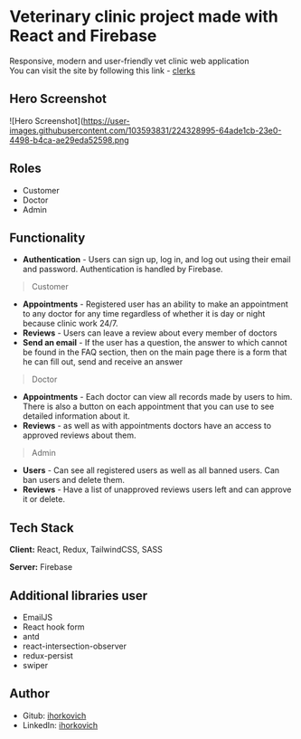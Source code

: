# Veterinary clinic project made with React and Firebase

Responsive, modern and user-friendly vet clinic web application\
You can visit the site by following this link - [clerks](https://clerks.vercel.app/)

## Hero Screenshot
![Hero Screenshot](https://user-images.githubusercontent.com/103593831/224328995-64ade1cb-23e0-4498-b4ca-ae29eda52598.png

## Roles
- Customer
- Doctor
- Admin

## Functionality
- **Authentication** - Users can sign up, log in, and log out using their email and password. Authentication is handled by Firebase.
> Customer
- **Appointments** - Registered user has an ability to make an appointment to any doctor for any time regardless of whether it is day or night because clinic work 24/7.
- **Reviews** - Users can leave a review about every member of doctors
- **Send an email** - If the user has a question, the answer to which cannot be found in the FAQ section, then on the main page there is a form that he can fill out, send and receive an answer
> Doctor
- **Appointments** - Each doctor can view all records made by users to him. There is also a button on each appointment that you can use to see detailed information about it.
- **Reviews** - as well as with appointments doctors have an access to approved reviews about them.
> Admin
- **Users** - Can see all registered users as well as all banned users. Can ban users and delete them.
- **Reviews** - Have a list of unapproved reviews users left and can approve it or delete.


## Tech Stack
**Client:** React, Redux, TailwindCSS, SASS

**Server:** Firebase

## Additional libraries user
- EmailJS
- React hook form
- antd
- react-intersection-observer
- redux-persist
- swiper

## Author

- Gitub: [ihorkovich](https://www.github.com/octokatherine)
- LinkedIn: [ihorkovich](https://www.linkedin.com/in/ihor-makovych-768177249/)

